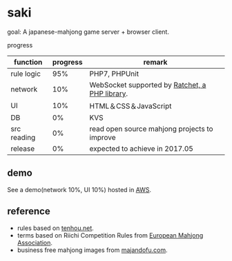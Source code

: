 # saki

goal: A japanese-mahjong game server + browser client.

progress

function   | progress | remark
---------- | -------- | ------
rule logic | 95%      | PHP7, PHPUnit
network    | 10%      | WebSocket supported by [Ratchet, a PHP library](http://socketo.me/).
UI         | 10%      | HTML＆CSS＆JavaScript
DB         | 0%       | KVS
src reading| 0%       | read open source mahjong projects to improve
release    | 0%       | expected to achieve in 2017.05

## demo

See a demo(network 10%, UI 10%) hosted in [AWS](http://saki.ninja/).

## reference

- rules based on [tenhou.net](http://tenhou.net/man/).
- terms based on Riichi Competition Rules from [European Mahjong Association](http://mahjong-europe.org/index.php?option=com_content&view=category&layout=blog&id=61&Itemid=64).
- business free mahjong images from [majandofu.com](http://majandofu.com/mahjong-images).